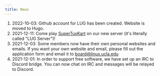 ```yaml
---
title: News
---
```


1. 2022-10-03: Github account for LUG has been created. Website is moved to Hugo.
2. 2021-12-11: Come play [SuperTuxKart](https://supertuxkart.net) on our new server (it's literally called "LUG Server")!
3. 2021-12-03: Some members now have their own  personal websites and emails. If you want your own website and email,  please fill out the application form and email it to  board@linux.ucla.edu
4. 2021-12-01: In order to support free software, we have set up an IRC to Discord bridge. You can now chat on IRC and  messages will be relayed to Discord.

